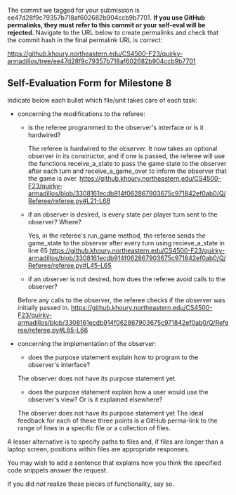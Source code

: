 The commit we tagged for your submission is ee47d28f9c79357b718af602682b904ccb9b7701.
**If you use GitHub permalinks, they must refer to this commit or your self-eval will be rejected.**
Navigate to the URL below to create permalinks and check that the commit hash in the final permalink URL is correct:

https://github.khoury.northeastern.edu/CS4500-F23/quirky-armadillos/tree/ee47d28f9c79357b718af602682b904ccb9b7701

## Self-Evaluation Form for Milestone 8

Indicate below each bullet which file/unit takes care of each task:

- concerning the modifications to the referee: 

  - is the referee programmed to the observer's interface
    or is it hardwired?
    
    The referee is hardwired to the observer. It now takes an optional observer in its constructor, and if one is passed, the referee will use the functions
    receive_a_state to pass the game state to the observer after each turn and receive_a_game_over to inform the observer that the game is over.
    https://github.khoury.northeastern.edu/CS4500-F23/quirky-armadillos/blob/3308161ecdb914f062867903675c971842ef0ab0/Q/Referee/referee.py#L21-L68
  - if an observer is desired, is every state per player turn sent to
    the observer? Where? 
    
    Yes, in the referee's run_game method, the referee sends the game_state to the observer after every turn using recieve_a_state in line 65
    https://github.khoury.northeastern.edu/CS4500-F23/quirky-armadillos/blob/3308161ecdb914f062867903675c971842ef0ab0/Q/Referee/referee.py#L45-L65
  - if an observer is not desired, how does the referee avoid calls to
    the observer?
    
  Before any calls to the observer, the referee checks if the observer was initially passed in.
  https://github.khoury.northeastern.edu/CS4500-F23/quirky-armadillos/blob/3308161ecdb914f062867903675c971842ef0ab0/Q/Referee/referee.py#L65-L66
- concerning the implementation of the observer:

  - does the purpose statement explain how to program to the
    observer's interface? 
    
  The observer does not have its purpose statement yet.<br>
  - does the purpose statement explain how a user would use the
    observer's view? Or is it explained elsewhere? 
    
  The observer does not have its purpose statement yet
The ideal feedback for each of these three points is a GitHub
perma-link to the range of lines in a specific file or a collection of
files.

A lesser alternative is to specify paths to files and, if files are
longer than a laptop screen, positions within files are appropriate
responses.

You may wish to add a sentence that explains how you think the
specified code snippets answer the request.

If you did *not* realize these pieces of functionality, say so.

